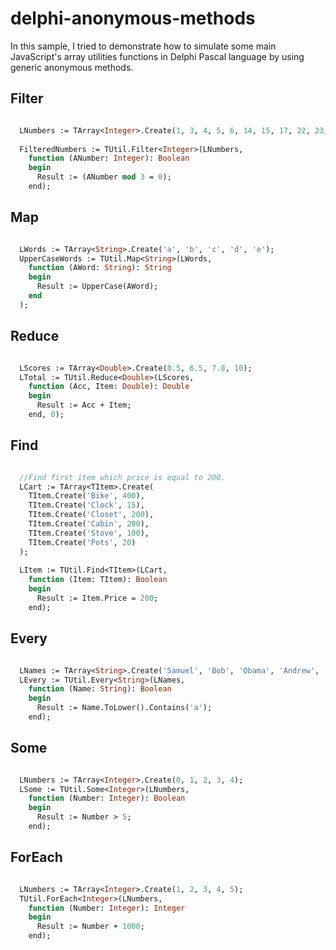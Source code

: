# delphi-anonymous-methods


In this sample, I tried to demonstrate how to simulate some main JavaScript's array utilities functions in Delphi Pascal language by using generic anonymous methods.

## Filter

``` pascal

  LNumbers := TArray<Integer>.Create(1, 3, 4, 5, 6, 14, 15, 17, 22, 23, 25, 32);
  
  FilteredNumbers := TUtil.Filter<Integer>(LNumbers, 
    function (ANumber: Integer): Boolean
    begin
      Result := (ANumber mod 3 = 0);
    end);

```

## Map

``` pascal

  LWords := TArray<String>.Create('a', 'b', 'c', 'd', 'e');
  UpperCaseWords := TUtil.Map<String>(LWords, 
    function (AWord: String): String
    begin
      Result := UpperCase(AWord);
    end
  );

```

## Reduce

``` pascal 

  LScores := TArray<Double>.Create(8.5, 6.5, 7.8, 10);
  LTotal := TUtil.Reduce<Double>(LScores, 
    function (Acc, Item: Double): Double
    begin
      Result := Acc + Item;
    end, 0);

```

## Find

``` pascal 

  //Find first item which price is equal to 200.
  LCart := TArray<TItem>.Create(
    TItem.Create('Bike', 400),
    TItem.Create('Clock', 15),
    TItem.Create('Closet', 200),
    TItem.Create('Cabin', 200),
    TItem.Create('Stove', 100),
    TItem.Create('Pots', 20)
  );
  
  LItem := TUtil.Find<TItem>(LCart, 
    function (Item: TItem): Boolean
    begin
      Result := Item.Price = 200;
    end);

```

## Every

```pascal

  LNames := TArray<String>.Create('Samuel', 'Bob', 'Obama', 'Andrew', 'Julia');
  LEvery := TUtil.Every<String>(LNames, 
    function (Name: String): Boolean
    begin
      Result := Name.ToLower().Contains('a');
    end);

```

## Some

```pascal

  LNumbers := TArray<Integer>.Create(0, 1, 2, 3, 4);
  LSome := TUtil.Some<Integer>(LNumbers, 
    function (Number: Integer): Boolean
    begin
      Result := Number > 5;
    end);

```


## ForEach

``` pascal

  LNumbers := TArray<Integer>.Create(1, 2, 3, 4, 5);
  TUtil.ForEach<Integer>(LNumbers, 
    function (Number: Integer): Integer
    begin
      Result := Number + 1000;
    end);

```
